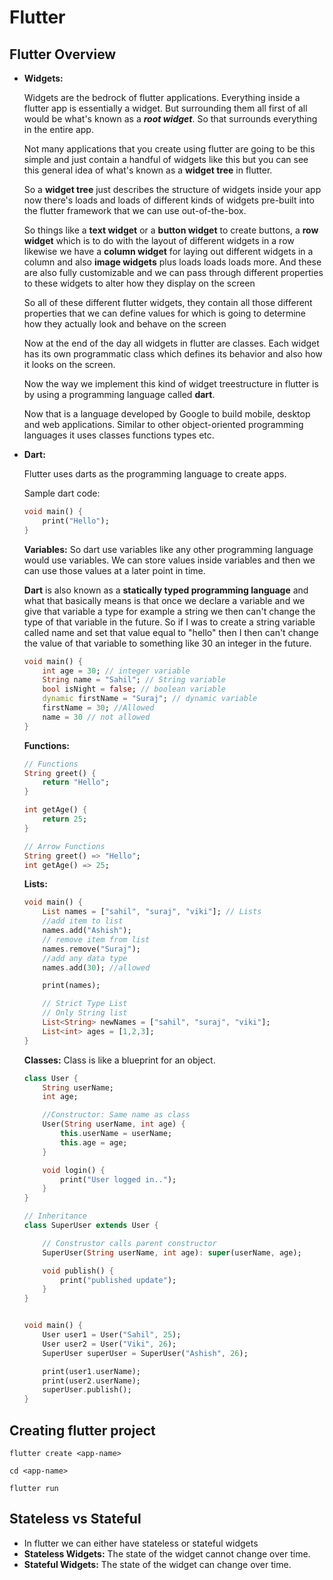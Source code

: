 # Flutter

## Flutter Overview

* __Widgets:__ 
    
    Widgets are the bedrock of flutter applications. Everything inside a flutter app is essentially a widget. But surrounding them all first of all would be what's known as a ___root widget___. So that surrounds everything in the entire app.
    
    Not many applications that you create using flutter are going to be this simple and just contain a handful of widgets like this but you can see this general idea of what's known as a __widget tree__ in flutter. 
    
    So a __widget tree__ just describes the structure of widgets inside your app now there's loads and loads of different kinds of widgets pre-built into the flutter framework that we can use out-of-the-box.
    
    So things like a __text widget__ or a __button widget__ to create buttons, a __row widget__ which is to do with the layout of different widgets in a row likewise we have a __column widget__ for laying out different widgets in a column and also __image widgets__ plus loads loads loads more. And these are also fully customizable and we can pass through different properties to these widgets to alter how they display on the screen

    So all of these different flutter widgets, they contain all those different properties that we can define values for which is going to determine how they actually look and behave on the screen 
    
    Now at the end of the day all widgets in flutter are classes. Each widget has its own programmatic class which defines its behavior and also how it looks on the screen.
    
    Now the way we implement this kind of widget treestructure in flutter is by using a programming language called __dart__. 
    
    Now that is a language developed by Google to build mobile, desktop and web applications. Similar to other object-oriented programming languages it uses classes functions types etc.

* __Dart:__

    Flutter uses darts as the programming language to create apps.
    
    Sample dart code:
    ```dart
    void main() {
        print("Hello");
    }
    ```
    __Variables:__ So dart use variables like any other programming language would use variables. We can store values inside variables and then we can use those values at a later point in time.
    
    __Dart__ is also known as a __statically typed programming language__ and what that basically means is that once we declare a variable and we give that variable a type for example a string we then can't change the type of that variable in the future. So if I was to create a string variable called name and set that value equal to "hello" then I then can't change the value of that variable to something like 30 an integer in the future.

    ```dart
    void main() {
        int age = 30; // integer variable
        String name = "Sahil"; // String variable
        bool isNight = false; // boolean variable
        dynamic firstName = "Suraj"; // dynamic variable
        firstName = 30; //Allowed
        name = 30 // not allowed
    }
    ```

    __Functions:__ 

    ```dart
    // Functions
    String greet() {
        return "Hello";
    }

    int getAge() {
        return 25;
    }

    // Arrow Functions
    String greet() => "Hello";
    int getAge() => 25;
    ```

    __Lists:__

    ```dart
    void main() {
        List names = ["sahil", "suraj", "viki"]; // Lists
        //add item to list
        names.add("Ashish");
        // remove item from list
        names.remove("Suraj");
        //add any data type 
        names.add(30); //allowed

        print(names);

        // Strict Type List
        // Only String list
        List<String> newNames = ["sahil", "suraj", "viki"];
        List<int> ages = [1,2,3];
    }
    ```

    __Classes:__ Class is like a blueprint for an object. 

    ```dart
    class User {
        String userName;
        int age;

        //Constructor: Same name as class
        User(String userName, int age) {
            this.userName = userName;
            this.age = age;
        }

        void login() {
            print("User logged in..");
        }
    }

    // Inheritance
    class SuperUser extends User {

        // Construstor calls parent constructor
        SuperUser(String userName, int age): super(userName, age);

        void publish() {
            print("published update");
        }
    }


    void main() {
        User user1 = User("Sahil", 25);
        User user2 = User("Viki", 26);
        SuperUser superUser = SuperUser("Ashish", 26);

        print(user1.userName);
        print(user2.userName);
        superUser.publish();
    }
    ```

## Creating flutter project

```
flutter create <app-name>
```
```
cd <app-name>
```
```
flutter run
```

## Stateless vs Stateful

* In flutter we can either have stateless or stateful widgets
* __Stateless Widgets:__ The state of the widget cannot change over time.
* __Stateful Widgets:__ The state of the widget can change over time.